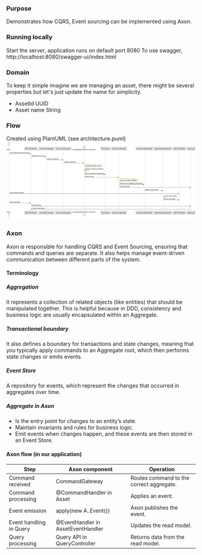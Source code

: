 ### Purpose
Demonstrates how CQRS, Event sourcing can be implemented using Axon.

### Running locally
Start the server, application runs on default port 8080
To use swagger, http://localhost:8080/swagger-ui/index.html

### Domain
To keep it simple imagine we are managing an asset, there might be several properties but let's just
update the name for simplicity. 
* AssetId UUID
* Asset name String

### Flow
Created using PlantUML (see architecture.puml)
![img.png](architecture.png)

### Axon
Axon is responsible for handling CQRS and Event Sourcing, ensuring that commands and queries are separate. 
It also helps manage event-driven communication between different parts of the system.

#### Terminology

##### Aggregation
It represents a collection of related objects (like entities) that should be manipulated together. 
This is helpful because in DDD, consistency and business logic are usually encapsulated within an Aggregate.

##### Transactional boundary
It also defines a boundary for transactions and state changes, meaning that you typically apply commands to an 
Aggregate root, which then performs state changes or emits events.

#####  Event Store
A repository for events, which represent the changes that occurred in aggregates over time.

##### Aggregate in Axon
* Is the entry point for changes to an entity’s state.
* Maintain invariants and rules for business logic.
* Emit events when changes happen, and these events are then stored in an Event Store.


#### Axon flow (in our application)

| Step                    | Axon component                     |  Operation |
|-------------------------|------------------------------------| -----------|
| Command received        | CommandGateway                     | Routes command to the correct aggregate.|
| Command processing      | @CommandHandler in Asset           | Applies an event. |
| Event emission          | apply(new A..Event())              | Axon publishes the event. |
| Event handling in Query | @EventHandler in AssetEventHandler | Updates the read model. |
| Query processing        | Query API in QueryController       | Returns data from the read model.

